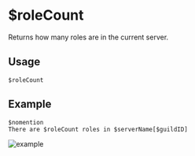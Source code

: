 # $roleCount
Returns how many roles are in the current server.

## Usage
```
$roleCount
```

## Example
```
$nomention
There are $roleCount roles in $serverName[$guildID]
```

![example](https://imgur.com/cyGQeVT.png)

